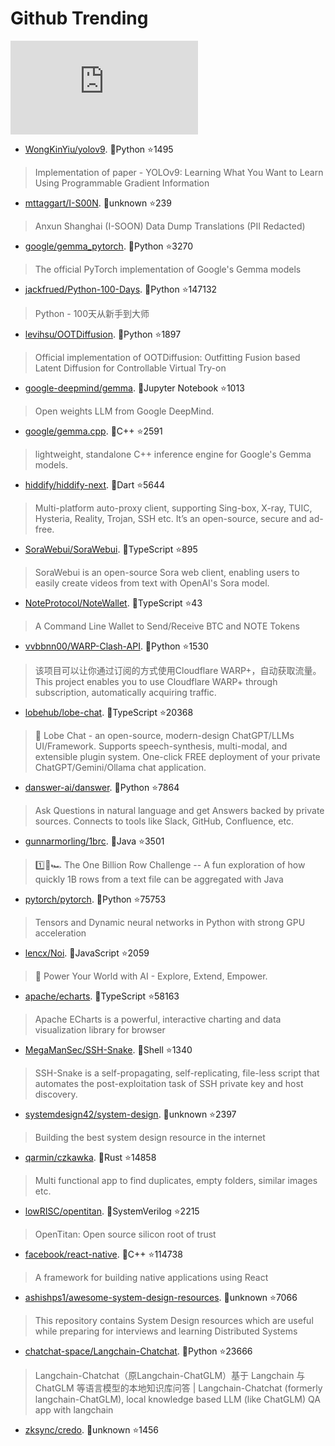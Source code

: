 # Github Trending 
 ![daily-bing](https://api.isoyu.com/bing_images.php) 
 - [WongKinYiu/yolov9](https://github.com/WongKinYiu/yolov9). 💪Python ⭐1495 
 > Implementation of paper - YOLOv9: Learning What You Want to Learn Using Programmable Gradient Information 
 - [mttaggart/I-S00N](https://github.com/mttaggart/I-S00N). 💪unknown ⭐239 
 > Anxun Shanghai (I-SOON) Data Dump Translations (PII Redacted) 
 - [google/gemma_pytorch](https://github.com/google/gemma_pytorch). 💪Python ⭐3270 
 > The official PyTorch implementation of Google's Gemma models 
 - [jackfrued/Python-100-Days](https://github.com/jackfrued/Python-100-Days). 💪Python ⭐147132 
 > Python - 100天从新手到大师 
 - [levihsu/OOTDiffusion](https://github.com/levihsu/OOTDiffusion). 💪Python ⭐1897 
 > Official implementation of OOTDiffusion: Outfitting Fusion based Latent Diffusion for Controllable Virtual Try-on 
 - [google-deepmind/gemma](https://github.com/google-deepmind/gemma). 💪Jupyter Notebook ⭐1013 
 > Open weights LLM from Google DeepMind. 
 - [google/gemma.cpp](https://github.com/google/gemma.cpp). 💪C++ ⭐2591 
 > lightweight, standalone C++ inference engine for Google's Gemma models. 
 - [hiddify/hiddify-next](https://github.com/hiddify/hiddify-next). 💪Dart ⭐5644 
 > Multi-platform auto-proxy client, supporting Sing-box, X-ray, TUIC, Hysteria, Reality, Trojan, SSH etc. It’s an open-source, secure and ad-free. 
 - [SoraWebui/SoraWebui](https://github.com/SoraWebui/SoraWebui). 💪TypeScript ⭐895 
 > SoraWebui is an open-source Sora web client, enabling users to easily create videos from text with OpenAI's Sora model. 
 - [NoteProtocol/NoteWallet](https://github.com/NoteProtocol/NoteWallet). 💪TypeScript ⭐43 
 > A Command Line Wallet to Send/Receive BTC and NOTE Tokens 
 - [vvbbnn00/WARP-Clash-API](https://github.com/vvbbnn00/WARP-Clash-API). 💪Python ⭐1530 
 > 该项目可以让你通过订阅的方式使用Cloudflare WARP+，自动获取流量。This project enables you to use Cloudflare WARP+ through subscription, automatically acquiring traffic. 
 - [lobehub/lobe-chat](https://github.com/lobehub/lobe-chat). 💪TypeScript ⭐20368 
 > 🤯 Lobe Chat - an open-source, modern-design ChatGPT/LLMs UI/Framework. Supports speech-synthesis, multi-modal, and extensible plugin system. One-click FREE deployment of your private ChatGPT/Gemini/Ollama chat application. 
 - [danswer-ai/danswer](https://github.com/danswer-ai/danswer). 💪Python ⭐7864 
 > Ask Questions in natural language and get Answers backed by private sources. Connects to tools like Slack, GitHub, Confluence, etc. 
 - [gunnarmorling/1brc](https://github.com/gunnarmorling/1brc). 💪Java ⭐3501 
 > 1️⃣🐝🏎️ The One Billion Row Challenge -- A fun exploration of how quickly 1B rows from a text file can be aggregated with Java 
 - [pytorch/pytorch](https://github.com/pytorch/pytorch). 💪Python ⭐75753 
 > Tensors and Dynamic neural networks in Python with strong GPU acceleration 
 - [lencx/Noi](https://github.com/lencx/Noi). 💪JavaScript ⭐2059 
 > 🚀 Power Your World with AI - Explore, Extend, Empower. 
 - [apache/echarts](https://github.com/apache/echarts). 💪TypeScript ⭐58163 
 > Apache ECharts is a powerful, interactive charting and data visualization library for browser 
 - [MegaManSec/SSH-Snake](https://github.com/MegaManSec/SSH-Snake). 💪Shell ⭐1340 
 > SSH-Snake is a self-propagating, self-replicating, file-less script that automates the post-exploitation task of SSH private key and host discovery. 
 - [systemdesign42/system-design](https://github.com/systemdesign42/system-design). 💪unknown ⭐2397 
 > Building the best system design resource in the internet 
 - [qarmin/czkawka](https://github.com/qarmin/czkawka). 💪Rust ⭐14858 
 > Multi functional app to find duplicates, empty folders, similar images etc. 
 - [lowRISC/opentitan](https://github.com/lowRISC/opentitan). 💪SystemVerilog ⭐2215 
 > OpenTitan: Open source silicon root of trust 
 - [facebook/react-native](https://github.com/facebook/react-native). 💪C++ ⭐114738 
 > A framework for building native applications using React 
 - [ashishps1/awesome-system-design-resources](https://github.com/ashishps1/awesome-system-design-resources). 💪unknown ⭐7066 
 > This repository contains System Design resources which are useful while preparing for interviews and learning Distributed Systems 
 - [chatchat-space/Langchain-Chatchat](https://github.com/chatchat-space/Langchain-Chatchat). 💪Python ⭐23666 
 > Langchain-Chatchat（原Langchain-ChatGLM）基于 Langchain 与 ChatGLM 等语言模型的本地知识库问答 | Langchain-Chatchat (formerly langchain-ChatGLM), local knowledge based LLM (like ChatGLM) QA app with langchain 
 - [zksync/credo](https://github.com/zksync/credo). 💪unknown ⭐1456 
 >  
 